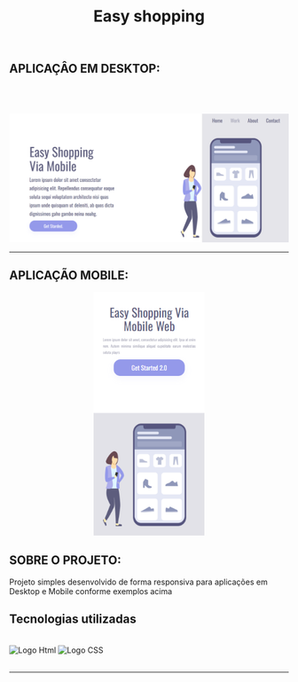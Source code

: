 <h1 align="center">Easy shopping</h1>
<br>

<h2> APLICAÇÂO EM DESKTOP: </h2>

<br>
<br>
<br>
<div align ="rigth">
<img width ="700px" src="https://github.com/victorgarcia10/easy-shopping/blob/main/assets/imagem/img-desktop.png?raw=true" alt ="foto da imagem em desktop"/>
</div>
<hr>

<h2> APLICAÇÃO MOBILE: </h2>
<div align="center">
  <img width ="200px" src="https://github.com/victorgarcia10/easy-shopping/blob/main/assets/imagem/img-mobile.png?raw=true" alt="foto da imagam aplicação em mobile"/>
</div>

<h2>SOBRE O PROJETO:</h2>

<p> Projeto simples desenvolvido de forma responsiva para aplicações em Desktop e Mobile conforme exemplos acima </p>

<h2>Tecnologias utilizadas </h2>
<br>

<div>
<img width="80px" height ="40px" src="https://img.shields.io/badge/HTML5-E34F26?style=for-the-badge&logo=html5&logoColor=white" alt="Logo Html"/>
<img width="80px" height ="40px" src= "https://img.shields.io/badge/CSS3-1572B6?style=for-the-badge&logo=css3&logoColor=white" alt="Logo CSS"/>
</div>
<br>
<hr>
<br>

